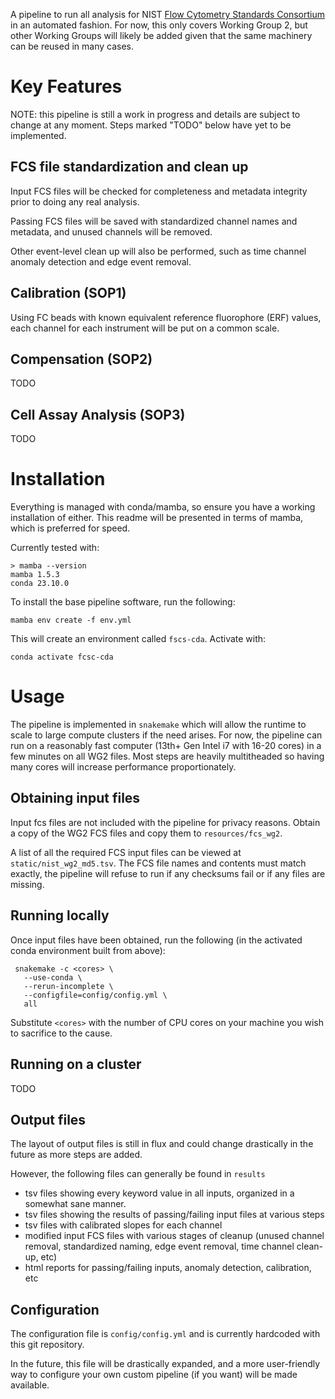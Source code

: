 A pipeline to run all analysis for NIST [Flow Cytometry Standards
Consortium](https://www.nist.gov/programs-projects/nist-flow-cytometry-standards-consortium)
in an automated fashion. For now, this only covers Working Group 2, but other
Working Groups will likely be added given that the same machinery can be reused
in many cases.

# Key Features

NOTE: this pipeline is still a work in progress and details are subject to
change at any moment. Steps marked "TODO" below have yet to be implemented.

## FCS file standardization and clean up

Input FCS files will be checked for completeness and metadata integrity prior to
doing any real analysis.

Passing FCS files will be saved with standardized channel names and metadata,
and unused channels will be removed.

Other event-level clean up will also be performed, such as time channel anomaly
detection and edge event removal.

## Calibration (SOP1)

Using FC beads with known equivalent reference fluorophore (ERF) values, each
channel for each instrument will be put on a common scale.

## Compensation (SOP2)

TODO

## Cell Assay Analysis (SOP3)

TODO

# Installation

Everything is managed with conda/mamba, so ensure you have a working
installation of either. This readme will be presented in terms of mamba, which
is preferred for speed.

Currently tested with:

```
> mamba --version
mamba 1.5.3
conda 23.10.0
```

To install the base pipeline software, run the following:

```
mamba env create -f env.yml
```

This will create an environment called `fscs-cda`. Activate with:

```
conda activate fcsc-cda
```

# Usage

The pipeline is implemented in `snakemake` which will allow the runtime to scale
to large compute clusters if the need arises. For now, the pipeline can run on a
reasonably fast computer (13th+ Gen Intel i7 with 16-20 cores) in a few minutes
on all WG2 files. Most steps are heavily multitheaded so having many cores will
increase performance proportionately.

## Obtaining input files

Input fcs files are not included with the pipeline for privacy reasons. Obtain a
copy of the WG2 FCS files and copy them to `resources/fcs_wg2`.

A list of all the required FCS input files can be viewed at
`static/nist_wg2_md5.tsv`. The FCS file names and contents must match exactly,
the pipeline will refuse to run if any checksums fail or if any files are
missing.

## Running locally

Once input files have been obtained, run the following (in the activated conda
environment built from above):

```
 snakemake -c <cores> \
   --use-conda \
   --rerun-incomplete \
   --configfile=config/config.yml \
   all
```

Substitute `<cores>` with the number of CPU cores on your machine you wish to
sacrifice to the cause.

## Running on a cluster

TODO

## Output files

The layout of output files is still in flux and could change drastically in
the future as more steps are added.

However, the following files can generally be found in `results`

* tsv files showing every keyword value in all inputs, organized in a somewhat
  sane manner.
* tsv files showing the results of passing/failing input files at various steps
* tsv files with calibrated slopes for each channel
* modified input FCS files with various stages of cleanup (unused channel
  removal, standardized naming, edge event removal, time channel clean-up, etc)
* html reports for passing/failing inputs, anomaly detection, calibration, etc

## Configuration

The configuration file is `config/config.yml` and is currently hardcoded with
this git repository.

In the future, this file will be drastically expanded, and a more user-friendly
way to configure your own custom pipeline (if you want) will be made available.

